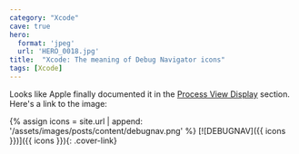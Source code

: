 ```yaml
---
category: "Xcode"
cave: true
hero:
  format: 'jpeg'
  url: 'HERO_0018.jpg'
title:  "Xcode: The meaning of Debug Navigator icons"
tags: [Xcode]
---
```

Looks like Apple finally documented it in the [Process View Display](https://developer.apple.com/library/ios/documentation/DeveloperTools/Conceptual/debugging_with_xcode/chapters/debugging_tools.html#//apple_ref/doc/uid/TP40015022-CH8-SW19) section. Here's a link to the image:

{% assign icons = site.url | append: '/assets/images/posts/content/debugnav.png' %}
[![DEBUGNAV]({{ icons }})]({{ icons }}){: .cover-link}
